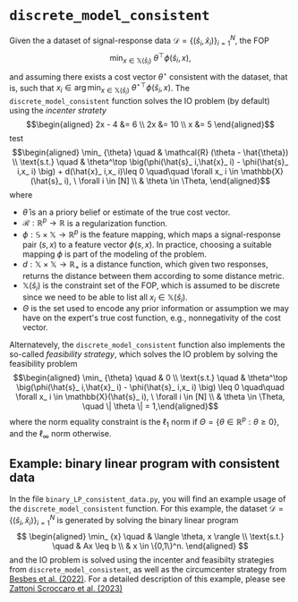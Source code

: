 # `discrete_model_consistent`

Given the a dataset of signal-response data $\mathcal{D} = \{(\hat{s}_ i, \hat{x}_ i)\}_ {i=1}^N$, the FOP
$$\min_ {x \in \mathbb{X}(\hat{s}_ i)} \ \theta^\top \phi(\hat{s}_ i,x),$$ and assuming there exists a cost vector $\theta^\star$ consistent with the dataset, that is, such that $x_ i \in \arg\min_ {x \in \mathbb{X}(\hat{s}_ i)} \ {\theta^\star}^\top \phi(\hat{s}_ i,x)$. The `discrete_model_consistent` function solves the IO problem (by default) using the *incenter stratety* $$\begin{aligned} 2x - 4 &= 6 \\ 2x &= 10 \\ x &= 5 \end{aligned}$$ test
$$\begin{aligned} \min_ {\theta} \quad & \mathcal{R} (\theta - \hat{\theta}) \\ \text{s.t.} \quad & \theta^\top \big(\phi(\hat{s}_ i,\hat{x}_ i) - \phi(\hat{s}_ i,x_ i) \big) + d(\hat{x}_ i,x_ i)\leq 0 \quad\quad \forall x_ i \in \mathbb{X}(\hat{s}_ i), \ \forall i \in [N] \\ & \theta \in \Theta, \end{aligned}$$ where
- $\hat{\theta}$ is an a priory belief or estimate of the true cost vector.
- $\mathcal{R} : \mathbb{R}^p \to \mathbb{R}$ is a regularization function.
- $\phi: \mathbb{S} \times \mathbb{X} \to \mathbb{R}^p$ is the feature mapping, which maps a signal-response pair $(s,x)$ to a feature vector $\phi(s,x)$. In practice, choosing a suitable mapping $\phi$ is part of the modeling of the problem.
- $d : \mathbb{X} \times \mathbb{X} \to \mathbb{R}_+$ is a distance function, which given two responses, returns the distance between them according to some distance metric.
- $\mathbb{X}(\hat{s}_ i)$ is the constraint set of the FOP, which is assumed to be discrete since we need to be able to list all $x_ i \in \mathbb{X}(\hat{s}_ i)$.
- $\Theta$ is the set used to encode any prior information or assumption we may have on the expert's true cost function, e.g., nonnegativity of the cost vector.

Alternatevely, the `discrete_model_consistent` function also implements the so-called *feasibility strategy*, which solves the IO problem by solving the feasibility problem
$$\begin{aligned} \min_ {\theta} \quad & 0 \\ \text{s.t.} \quad & \theta^\top \big(\phi(\hat{s}_ i,\hat{x}_ i) - \phi(\hat{s}_ i,x_ i) \big) \leq 0 \quad\quad \forall x_ i \in \mathbb{X}(\hat{s}_ i), \ \forall i \in [N] \\ & \theta \in \Theta, \quad \| \theta \| = 1,\end{aligned}$$ where the norm equality constraint is the $\ell_ 1$ norm if $\Theta = \{\theta \in \mathbb{R}^p : \theta \geq 0\}$, and the $\ell_ \infty$ norm otherwise.

## Example: binary linear program with consistent data

In the file `binary_LP_consistent_data.py`, you will find an example usage of the `discrete_model_consistent` function. For this example, the dataset $\mathcal{D} = \{(\hat{s}_ i, \hat{x}_ i)\}_ {i=1}^N$ is generated by solving the binary linear program
$$
\begin{aligned}
\min_ {x} \quad & \langle \theta, x \rangle \\
\text{s.t.} \quad & Ax \leq b \\
& x \in \{0,1\}^n.
\end{aligned}
$$and the IO problem is solved using the incenter and feasibilty strategies from `discrete_model_consistent`, as well as the circumcenter strategy from [Besbes et al. (2022)](https://arxiv.org/abs/2106.14015). For a detailed description of this example, please see [Zattoni Scroccaro et al. (2023)](https://arxiv.org/abs/0000.00000)